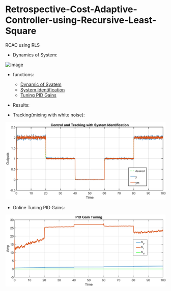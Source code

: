 # Retrospective-Cost-Adaptive-Controller-using-Recursive-Least-Square
RCAC using RLS

* Dynamics of System:

![image](https://user-images.githubusercontent.com/60617560/126069049-ea0ae892-2d66-4726-a9c6-1040b8a65c5f.png)


* functions: 
  * [Dynamic of Syatem](NonLinDynamic.m)
  * [System Identification](RLS1.m)
  * [Tuning PID Gains](RLS2.m)

* Results:
 * Tracking(mixing with white noise):

![alt text](https://github.com/98210184/Retrospective-Cost-Adaptive-Controller-using-Recursive-Least-Square/blob/main/images/Tracking.png?raw=true)


 * Online Tuning PID Gains:

![alt text](https://github.com/98210184/Retrospective-Cost-Adaptive-Controller-using-Recursive-Least-Square/blob/main/images/PID%20Gains.png?raw=true)


